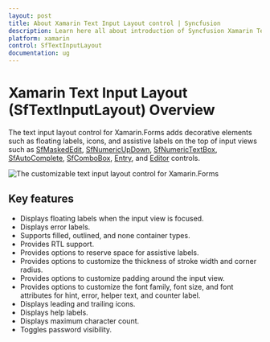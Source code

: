 ```yaml
---
layout: post
title: About Xamarin Text Input Layout control | Syncfusion
description: Learn here all about introduction of Syncfusion Xamarin Text Input Layout (SfTextInputLayout) control, its elements and more.
platform: xamarin
control: SfTextInputLayout
documentation: ug
---
```


# Xamarin Text Input Layout (SfTextInputLayout) Overview

The text input layout control for Xamarin.Forms adds decorative elements such as floating labels, icons, and assistive labels on the top of input views such as [SfMaskedEdit](https://www.syncfusion.com/xamarin-ui-controls/xamarin-masked-entry), [SfNumericUpDown](https://www.syncfusion.com/xamarin-ui-controls/xamarin-numericupdown), [SfNumericTextBox](https://www.syncfusion.com/xamarin-ui-controls/xamarin-numeric-entry), [SfAutoComplete](https://www.syncfusion.com/xamarin-ui-controls/xamarin-autocomplete), [SfComboBox](https://www.syncfusion.com/xamarin-ui-controls/xamarin-autocomplete), [Entry](https://learn.microsoft.com/en-us/xamarin/xamarin-forms/user-interface/text/entry), and [Editor](https://learn.microsoft.com/en-us/xamarin/xamarin-forms/user-interface/text/editor) controls.

![The customizable text input layout control for Xamarin.Forms](Overview_images/inputlayout_forms.png)

## Key features

* Displays floating labels when the input view is focused.
* Displays error labels.
* Supports filled, outlined, and none container types.
* Provides RTL support.
* Provides options to reserve space for assistive labels.
* Provides options to customize the thickness of stroke width and corner radius.
* Provides options to customize padding around the input view.
* Provides options to customize the font family, font size, and font attributes for hint, error, helper text, and counter label.
* Displays leading and trailing icons.
* Displays help labels.
* Displays maximum character count.
* Toggles password visibility.